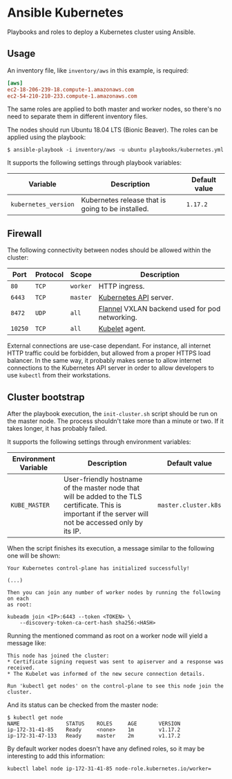 Ansible Kubernetes
==================

Playbooks and roles to deploy a Kubernetes cluster using Ansible.

## Usage

An inventory file, like `inventory/aws` in this example, is required:

```ini
[aws]
ec2-18-206-239-18.compute-1.amazonaws.com
ec2-54-210-210-233.compute-1.amazonaws.com
```

The same roles are applied to both master and worker nodes, so there's no need to separate them in different inventory files.

The nodes should run Ubuntu 18.04 LTS (Bionic Beaver). The roles can be applied using the playbook:

    $ ansible-playbook -i inventory/aws -u ubuntu playbooks/kubernetes.yml

It supports the following settings through playbook variables:

Variable | Description | Default value
-------- | ----------- | -------------
`kubernetes_version` | Kubernetes release that is going to be installed. | `1.17.2`

## Firewall

The following connectivity between nodes should be allowed within the cluster:

Port | Protocol | Scope | Description
---- | -------- | ----- | -----------
`80` | `TCP` | `worker` | HTTP ingress.
`6443` | `TCP` | `master` | [Kubernetes API][kubernetes-api] server.
`8472` | `UDP` | `all` | [Flannel][flannel] VXLAN backend used for pod networking.
`10250` | `TCP` | `all` | [Kubelet][kubelet] agent.

External connections are use-case dependant. For instance, all internet HTTP traffic could be forbidden, but allowed from a proper HTTPS load balancer. In the same way, it probably makes sense to allow internet connections to the Kubernetes API server in order to allow developers to use `kubectl` from their workstations.

## Cluster bootstrap

After the playbook execution, the `init-cluster.sh` script should be run on the master node. The process shouldn't take more than a minute or two. If it takes longer, it has probably failed.

It supports the following settings through environment variables:

Environment Variable | Description | Default value
-------------------- | ----------- | -------------
`KUBE_MASTER` | User-friendly hostname of the master node that will be added to the TLS certificate. This is important if the server will not be accessed only by its IP. | `master.cluster.k8s`

When the script finishes its execution, a message similar to the following one will be shown:

```
Your Kubernetes control-plane has initialized successfully!

(...)

Then you can join any number of worker nodes by running the following on each
as root:

kubeadm join <IP>:6443 --token <TOKEN> \
    --discovery-token-ca-cert-hash sha256:<HASH>
```

Running the mentioned command as root on a worker node will yield a message like:

```
This node has joined the cluster:
* Certificate signing request was sent to apiserver and a response was received.
* The Kubelet was informed of the new secure connection details.

Run 'kubectl get nodes' on the control-plane to see this node join the cluster.
```

And its status can be checked from the master node:

```
$ kubectl get node
NAME               STATUS    ROLES     AGE       VERSION
ip-172-31-41-85    Ready     <none>    1m        v1.17.2
ip-172-31-47-133   Ready     master    2m        v1.17.2
```

By default worker nodes doesn't have any defined roles, so it may be interesting to add this information:

    kubectl label node ip-172-31-41-85 node-role.kubernetes.io/worker=


[flannel]: https://coreos.com/flannel/docs/latest/
[kubelet]: https://kubernetes.io/docs/concepts/overview/components/#node-components
[kubernetes-api]: https://kubernetes.io/docs/concepts/overview/components/#master-components
